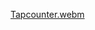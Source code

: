 [Tapcounter.webm](https://github.com/EchoErik/Tap_Counter_App/assets/118037331/734aaa17-8f77-41ef-80a0-05d1a3c03a6d)
